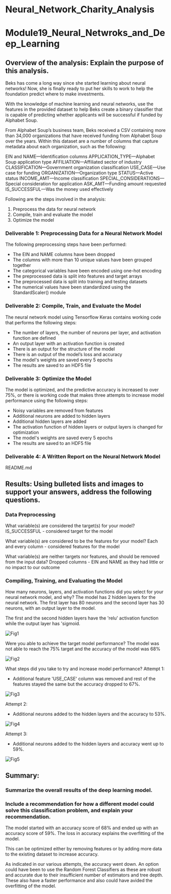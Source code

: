 # Neural_Network_Charity_Analysis
# Module19_Neural_Netwroks_and_Deep_Learning

## Overview of the analysis: Explain the purpose of this analysis.
Beks has come a long way since she started learning about neural networks! Now, she is finally ready to put her skills to work to help the foundation predict where to make investments.

With the knowledge of machine learning and neural networks, use the features in the provided dataset to help Beks create a binary classifier that is capable of predicting whether applicants will be successful if funded by Alphabet Soup.

From Alphabet Soup’s business team, Beks received a CSV containing more than 34,000 organizations that have received funding from Alphabet Soup over the years. Within this dataset are a number of columns that capture metadata about each organization, such as the following:

EIN and NAME—Identification columns
APPLICATION_TYPE—Alphabet Soup application type
AFFILIATION—Affiliated sector of industry
CLASSIFICATION—Government organization classification
USE_CASE—Use case for funding
ORGANIZATION—Organization type
STATUS—Active status
INCOME_AMT—Income classification
SPECIAL_CONSIDERATIONS—Special consideration for application
ASK_AMT—Funding amount requested
IS_SUCCESSFUL—Was the money used effectively

Following are the steps involved in the analysis:
1. Preprocess the data for neural network
2. Compile, train and evaluate the model
3. Optimize the model

### Deliverable 1: Preprocessing Data for a Neural Network Model
The following preprocessing steps have been performed:
- The EIN and NAME columns have been dropped
- The columns with more than 10 unique values have been grouped together
- The categorical variables have been encoded using one-hot encoding
- The preprocessed data is split into features and target arrays
- The preprocessed data is split into training and testing datasets
- The numerical values have been standardized using the StandardScaler() module 

### Deliverable 2: Compile, Train, and Evaluate the Model
The neural network model using Tensorflow Keras contains working code that performs the following steps:
- The number of layers, the number of neurons per layer, and activation function are defined
- An output layer with an activation function is created
- There is an output for the structure of the model
- There is an output of the model’s loss and accuracy
- The model's weights are saved every 5 epochs
- The results are saved to an HDF5 file

### Deliverable 3: Optimize the Model
The model is optimized, and the predictive accuracy is increased to over 75%, or there is working code that makes three attempts to increase model performance using the following steps:
- Noisy variables are removed from features
- Additional neurons are added to hidden layers
- Additional hidden layers are added
- The activation function of hidden layers or output layers is changed for optimization
- The model's weights are saved every 5 epochs
- The results are saved to an HDF5 file

### Deliverable 4: A Written Report on the Neural Network Model
README.md

## Results: Using bulleted lists and images to support your answers, address the following questions.

### Data Preprocessing
What variable(s) are considered the target(s) for your model?
IS_SUCCESSFUL - considered target for the model

What variable(s) are considered to be the features for your model?
Each and every column - considered features for the model

What variable(s) are neither targets nor features, and should be removed from the input data?
Dropped columns - EIN and NAME as they had little or no impact to our outcome

### Compiling, Training, and Evaluating the Model
How many neurons, layers, and activation functions did you select for your neural network model, and why?
The model has 2 hidden layers for the neural network. The first layer has 80 neurons and the second layer has 30 neurons, with an output layer to the model. 

The first and the second hidden layers have the 'relu' activation function while the output layer has 'sigmoid.

![Fig1](https://github.com/veenapu/Neural_Network_Charity_Analysis/blob/main/Images/fig1.PNG)

Were you able to achieve the target model performance?
The model was not able to reach the 75% target and the accuracy of the model was 68%

![Fig2](https://github.com/veenapu/Neural_Network_Charity_Analysis/blob/main/Images/fig2.PNG)

What steps did you take to try and increase model performance?
Attempt 1: 
-  Additional feature 'USE_CASE' column was removed and rest of the features stayed the same but the accuracy dropped to 67%.

![Fig3](https://github.com/veenapu/Neural_Network_Charity_Analysis/blob/main/Images/fig3_attempt1.PNG)

Attempt 2: 
-  Additional neurons added to the hidden layers and the accuracy to 53%.

![Fig4](https://github.com/veenapu/Neural_Network_Charity_Analysis/blob/main/Images/fig4_attempt2.PNG)

Attempt 3: 
-  Additional neurons added to the hidden layers and accuracy went up to 59%.

![Fig5](https://github.com/veenapu/Neural_Network_Charity_Analysis/blob/main/Images/fig5_attempt3.PNG)

## Summary: 
### Summarize the overall results of the deep learning model. 
### Include a recommendation for how a different model could solve this classification problem, and explain your recommendation.

The model started with an accuracy score of 68% and ended up with an accuracy score of 59%. The loss in accuracy explains the overfitting of the model.

This can be optimized either by removing features or by adding more data to the existing dataset to increase accuracy.  

As indicated in our various attempts, the accuracy went down.  An option could have been to use the Random Forest Classifiers as these are robust and accurate due to their insufficient number of estimators and tree depth. These also have a faster performance and also could have avided the overfitting of the model.
